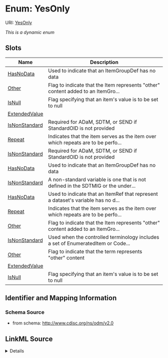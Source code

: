 # Enum: YesOnly



URI: [YesOnly](YesOnly)


_This is a dynamic enum_



## Slots

| Name | Description |
| ---  | --- |
| [HasNoData](HasNoData.md) | Used to indicate that an ItemGroupDef has no data |
| [Other](Other.md) | Flag to indicate that the Item represents "other" content added to an ItemGro... |
| [IsNull](IsNull.md) | Flag specifying that an item's value is to be set to null |
| [ExtendedValue](ExtendedValue.md) |  |
| [IsNonStandard](IsNonStandard.md) | Required for ADaM, SDTM, or SEND if StandardOID is not provided |
| [Repeat](Repeat.md) | Indicates that the item serves as the item over which repeats are to be perfo... |
| [IsNonStandard](IsNonStandard.md) | Required for ADaM, SDTM, or SEND if StandardOID is not provided |
| [HasNoData](HasNoData.md) | Used to indicate that an ItemGroupDef has no data |
| [IsNonStandard](IsNonStandard.md) | A non-standard variable is one that is not defined in the SDTMIG or the under... |
| [HasNoData](HasNoData.md) | Used to indicate that an ItemRef that represent a dataset's variable has no d... |
| [Repeat](Repeat.md) | Indicates that the item serves as the item over which repeats are to be perfo... |
| [Other](Other.md) | Flag to indicate that the Item represents "other" content added to an ItemGro... |
| [IsNonStandard](IsNonStandard.md) | Used when the controlled terminology includes a set of EnumeratedItem or Code... |
| [Other](Other.md) | Flag to indicate that the term represents "other" content |
| [ExtendedValue](ExtendedValue.md) |  |
| [IsNull](IsNull.md) | Flag specifying that an item's value is to be set to null |






## Identifier and Mapping Information







### Schema Source


* from schema: http://www.cdisc.org/ns/odm/v2.0




## LinkML Source

<details>
```yaml
name: YesOnly
from_schema: http://www.cdisc.org/ns/odm/v2.0
rank: 1000

```
</details>

